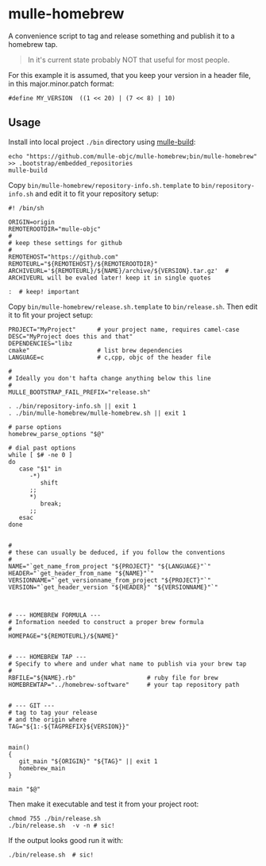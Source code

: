 # mulle-homebrew

A convenience script to tag and release something and publish it to
a homebrew tap.

> In it's current state probably NOT that useful for most people.

For this example it is assumed, that you keep your version in a header file,
in this major.minor.patch format:

```
#define MY_VERSION  ((1 << 20) | (7 << 8) | 10)
```


## Usage

Install into local project `./bin` directory using [mulle-build](//github.com/mulle-nat/mulle-build):

```
echo "https://github.com/mulle-objc/mulle-homebrew;bin/mulle-homebrew" >> .bootstrap/embedded_repositories
mulle-build
```

Copy `bin/mulle-homebrew/repository-info.sh.template` to `bin/repository-info.sh`
and edit it to fit your repository setup:

```
#! /bin/sh

ORIGIN=origin
REMOTEROOTDIR="mulle-objc"
#
# keep these settings for github
#
REMOTEHOST="https://github.com"
REMOTEURL="${REMOTEHOST}/${REMOTEROOTDIR}"
ARCHIVEURL='${REMOTEURL}/${NAME}/archive/${VERSION}.tar.gz'  # ARCHIVEURL will be evaled later! keep it in single quotes

:  # keep! important
```

Copy `bin/mulle-homebrew/release.sh.template` to `bin/release.sh`. Then edit it
to fit your project setup:


```
PROJECT="MyProject"      # your project name, requires camel-case
DESC="MyProject does this and that"
DEPENDENCIES="libz
cmake"                   # list brew dependencies
LANGUAGE=c               # c,cpp, objc of the header file

#
# Ideally you don't hafta change anything below this line
#
MULLE_BOOTSTRAP_FAIL_PREFIX="release.sh"

. ./bin/repository-info.sh || exit 1
. ./bin/mulle-homebrew/mulle-homebrew.sh || exit 1

# parse options
homebrew_parse_options "$@"

# dial past options
while [ $# -ne 0 ]
do
   case "$1" in
      -*)
         shift
      ;;
      *)
         break;
      ;;
   esac
done


#
# these can usually be deduced, if you follow the conventions
#
NAME="`get_name_from_project "${PROJECT}" "${LANGUAGE}"`"
HEADER="`get_header_from_name "${NAME}"`"
VERSIONNAME="`get_versionname_from_project "${PROJECT}"`"
VERSION="`get_header_version "${HEADER}" "${VERSIONNAME}"`"



# --- HOMEBREW FORMULA ---
# Information needed to construct a proper brew formula
#
HOMEPAGE="${REMOTEURL}/${NAME}"


# --- HOMEBREW TAP ---
# Specify to where and under what name to publish via your brew tap
#
RBFILE="${NAME}.rb"                    # ruby file for brew
HOMEBREWTAP="../homebrew-software"     # your tap repository path


# --- GIT ---
# tag to tag your release
# and the origin where
TAG="${1:-${TAGPREFIX}${VERSION}}"


main()
{
   git_main "${ORIGIN}" "${TAG}" || exit 1
   homebrew_main
}

main "$@"
```

Then make it executable and test it from your project root:


```
chmod 755 ./bin/release.sh
./bin/release.sh  -v -n # sic!
```

If the output looks good run it with:

```
./bin/release.sh  # sic!
```


